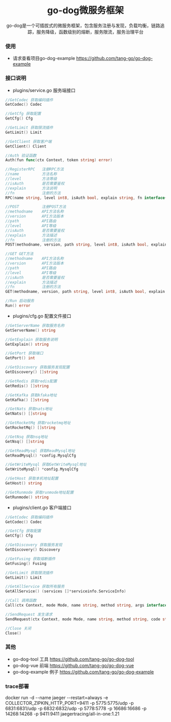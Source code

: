 <h1 align="center">go-dog微服务框架</h1>
<div align="center">
go-dog是一个可插拔式的微服务框架，包含服务注册与发现，负载均衡，链路追踪，服务降级，函数级别的熔断，服务限流，服务治理平台
</div>

### 使用

- 请求查看项目go-dog-example https://github.com/tang-go/go-dog-example

### 接口说明
- plugins/service.go 服务端接口
```go
//GetCodec 获取编码插件
GetCodec() Codec

//GetCfg 获取配置
GetCfg() Cfg

//GetLimit 获取限流插件
GetLimit() Limit

//GetClient 获取客户端
GetClient() Client

//Auth 验证函数
Auth(fun func(ctx Context, token string) error)

//RegisterRPC 	注册RPC方法
//name			方法名称
//level			方法等级
//isAuth		是否需要鉴权
//explain		方法说明
//fn			注册的方法
RPC(name string, level int8, isAuth bool, explain string, fn interface{})

//POST 			注册POST方法
//methodname 	API方法名称
//version 		API方法版本
//path 			API路由
//level 		API等级
//isAuth 		是否需要鉴权
//explain		方法描述
//fn 			注册的方法
POST(methodname, version, path string, level int8, isAuth bool, explain string, fn interface{})

//GET GET方法
//methodname 	API方法名称
//version 		API方法版本
//path 			API路由
//level 		API等级
//isAuth 		是否需要鉴权
//explain		方法描述
//fn 			注册的方法
GET(methodname, version, path string, level int8, isAuth bool, explain string, fn interface{})

//Run 启动服务
Run() error
```

- plugins/cfg.go 配置文件接口
```go
//GetServerName 获取服务名称
GetServerName() string

//GetExplain 获取服务说明
GetExplain() string

//GetPort 获取端口
GetPort() int

//GetDiscovery 获取服务发现配置
GetDiscovery() []string

//GetRedis 获取redis配置
GetRedis() []string

//GetKafka 获取kfaka地址
GetKafka() []string

//GetNats 获取nats地址
GetNats() []string

//GetRocketMq 获取rocketmq地址
GetRocketMq() []string

//GetNsq 获取nsq地址
GetNsq() []string

//GetReadMysql 获取ReadMysql地址
GetReadMysql() *config.MysqlCfg

//GetWriteMysql 获取GetWriteMysql地址
GetWriteMysql() *config.MysqlCfg

//GetHost 获取本机地址配置
GetHost() string

//GetRunmode 获取runmode地址配置
GetRunmode() string
```

- plugins/client.go 客户端接口
```go
//GetCodec 获取编码插件
GetCodec() Codec

//GetCfg 获取配置
GetCfg() Cfg

//GetDiscovery 获取服务发现
GetDiscovery() Discovery

//GetFusing 获取熔断插件
GetFusing() Fusing

//GetLimit 获取限流插件
GetLimit() Limit

//GetAllService 获取所有服务
GetAllService() (services []*serviceinfo.ServiceInfo)

//Call 调用函数
Call(ctx Context, mode Mode, name string, method string, args interface{}, reply interface{}) error

//SendRequest 发生请求
SendRequest(ctx Context, mode Mode, name string, method string, code string, args []byte) (reply []byte, e error)

//Close 关闭
Close()
```
### 其他

- go-dog-tool 工具 https://github.com/tang-go/go-dog-tool
- go-dog-vue 前端 https://github.com/tang-go/go-dog-vue
- go-dog-example 例子 https://github.com/tang-go/go-dog-example

### trace部署
docker run -d --name jaeger --restart=always -e COLLECTOR_ZIPKIN_HTTP_PORT=9411 -p 5775:5775/udp -p 6831:6831/udp -p 6832:6832/udp -p 5778:5778 -p 16686:16686 -p 14268:14268 -p 9411:9411 jaegertracing/all-in-one:1.21

